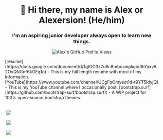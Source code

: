 <h1 align="center">👋 Hi there, my name is Alex or Alexersion! (He/him) </h1>
<h3 align="center"> I'm an aspiring junior developer always open to learn new things. </h3>
<p align="center"> <img src="https://komarev.com/ghpvc/?username=alexersion" alt="Alex's GitHub Profile Views"/></p>
[resume](https://docs.google.com/document/d/1gtOO3z7u8nBmbusmpkoid3hYaxvA2OxQNGnf6kOEq1o) - This is my full length resume with most of my information.
<br>
[YouTube](https://www.youtube.com/channel/UCgFpOmyeot1d-t9YT5IdyjQ) - This is my YouTube channel where I occasionally post.
[bootstrap.surf](https://github.com/bootstrap-surf/bootstrap.surf/) - A WIP project for 100% open-source bootstrap themes.
<br>
<br>
<p>&nbsp;<a href="https://github.com/anuraghazra/github-readme-stats"><img align="center" src="https://github-readme-stats.vercel.app/api?username=alexersion&show_icons=true&count_private=true&theme=prussian"/></a></p>

<p>&nbsp;<a href="https://github.com/anuraghazra/github-readme-stats"><img align="center" src="https://github-readme-stats.anuraghazra1.vercel.app/api/top-langs/?username=alexersion&layout=compact&theme=prussian"/></a></p>

<p>&nbsp;<a href="https://github.com/ryo-ma/github-profile-trophy"><img align="center" src="https://github-profile-trophy.vercel.app/?username=alexersion&theme=nord"/></a></p>
